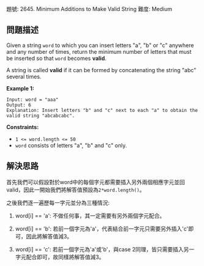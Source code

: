 題號: 2645. Minimum Additions to Make Valid String
難度: Medium

## 問題描述
Given a string `word` to which you can insert letters "a", "b" or "c" anywhere and any number of times, return the minimum number of letters that must be inserted so that `word` becomes **valid**.

A string is called **valid** if it can be formed by concatenating the string "abc" several times.

**Example 1:**
```
Input: word = "aaa"
Output: 6
Explanation: Insert letters "b" and "c" next to each "a" to obtain the valid string "abcabcabc".
```

**Constraints:**

- `1 <= word.length <= 50`
- `word` consists of letters "a", "b" and "c" only. 

## 解決思路
首先我們可以假設對於word中的每個字元都需要插入另外兩個相應字元並回valid，因此一開始我們將解答值預設為`2*word.length()`。

之後我們逐一遍歷每一字元並分為三種情況:

1. word[i] == 'a':
    不做任何事，其一定需要有另外兩個字元配合。

2. word[i] == 'b':
    若前一個字元為'a'，代表結合前一字元只需要另外插入'c'即可，因此將解答值減3。
    
3. word[i] == 'c':
    若前一個字元為'a'或'b'，與case 2同理，皆只需要插入另一字元配合即可，故同樣將解答值減3。